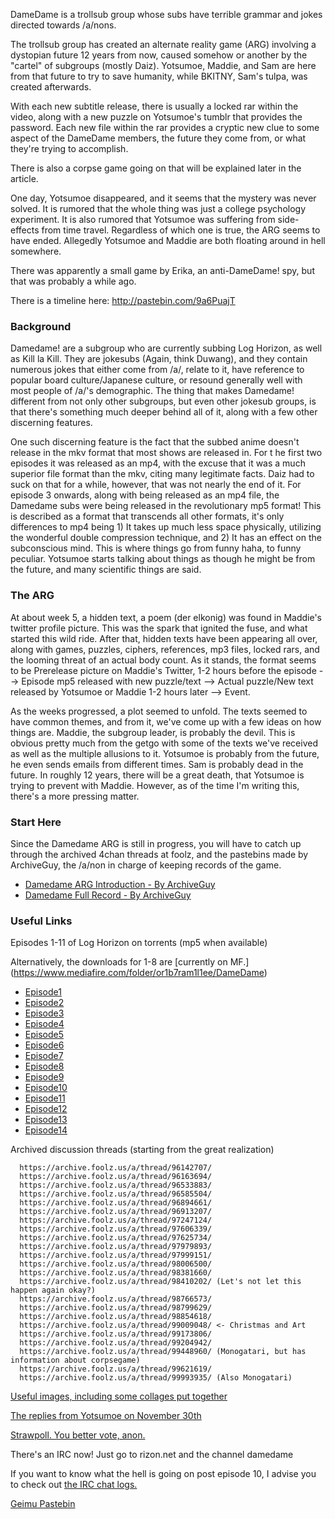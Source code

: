 DameDame is a trollsub group whose subs have terrible grammar and jokes directed towards /a/nons. 

The trollsub group has created an alternate reality game (ARG) involving a dystopian future 12 years from now, caused somehow or another by the "cartel" of subgroups (mostly Daiz). Yotsumoe, Maddie, and Sam are here from that future to try to save humanity, while BKITNY, Sam's tulpa, was created afterwards. 

With each new subtitle release, there is usually a locked rar within the video, along with a new puzzle on Yotsumoe's tumblr that provides the password. Each new file within the rar provides a cryptic new clue to some aspect of the DameDame members, the future they come from, or what they're trying to accomplish.

There is also a corpse game going on that will be explained later in the article.

One day, Yotsumoe disappeared, and it seems that the mystery was never solved. It is rumored that the whole thing was just a college psychology experiment. It is also rumored that Yotsumoe was suffering from side-effects from time travel. Regardless of which one is true, the ARG seems to have ended. Allegedly Yotsumoe and Maddie are both floating around in hell somewhere. 

There was apparently a small game by Erika, an anti-DameDame! spy, but that was probably a while ago.

There is a timeline here: http://pastebin.com/9a6PuajT

### Background

Damedame! are a subgroup who are currently subbing Log Horizon, as well as Kill la Kill. They are jokesubs (Again, think Duwang), and they contain numerous jokes that either come from /a/, relate to it, have reference to popular board culture/Japanese culture, or resound generally well with most people of /a/'s demographic. The thing that makes Damedame! different from not only other subgroups, but even other jokesub groups, is that there's something much deeper behind all of it, along with a few other discerning features.
 
One such discerning feature is the fact that the subbed anime doesn't release in the mkv format that most shows are released in. For t he first two episodes it was released as an mp4, with the excuse that it was a much superior file format than the mkv, citing many legitimate facts. Daiz had to suck on that for a while, however, that was not nearly the end of it. For episode 3 onwards, along with being released as an mp4 file, the Damedame subs were being released in the revolutionary mp5 format! This is described as a format that transcends all other formats, it's only differences to mp4 being 1) It takes up much less space physically, utilizing the wonderful double compression technique, and 2) It has an effect on the subconscious mind. This is where things go from funny haha, to funny peculiar. Yotsumoe starts talking about things as though he might be from the future, and many scientific things are said.
 
### The ARG

At about week 5, a hidden text, a poem (der elkonig) was found in Maddie's twitter profile picture. This was the spark that ignited the fuse, and what started this wild ride. After that, hidden texts have been appearing all over, along with games, puzzles, ciphers, references, mp3 files, locked rars, and the looming threat of an actual body count. As it stands, the format seems to be Prerelease picture on Maddie's Twitter, 1-2 hours before the episode --> Episode mp5 released with new puzzle/text --> Actual puzzle/New text released by Yotsumoe or Maddie 1-2 hours later --> Event.
 
As the weeks progressed, a plot seemed to unfold. The texts seemed to have common themes, and from it, we've come up with a few ideas on how things are. Maddie, the subgroup leader, is probably the devil. This is obvious pretty much from the getgo with some of the texts we've received as well as the multiple allusions to it. Yotsumoe is probably from the future, he even sends emails from different times. Sam is probably dead in the future. In roughly 12 years, there will be a great death, that Yotsumoe is trying to prevent with Maddie. However, as of the time I'm writing this, there's a more pressing matter.

### Start Here

Since the Damedame ARG is still in progress, you will have to catch up through the archived 4chan threads at foolz, and the pastebins made by ArchiveGuy, the /a/non in charge of keeping records of the game.

* [Damedame ARG Introduction - By ArchiveGuy](http://pastebin.com/uTPwKf87)
* [Damedame Full Record - By ArchiveGuy](http://pastebin.com/59pR7tGW)

### Useful Links

Episodes 1-11 of Log Horizon on torrents (mp5 when available)

Alternatively, the downloads for 1-8 are [currently on MF.]
(https://www.mediafire.com/folder/or1b7ram1l1ee/DameDame)

* [Episode1](http://www.nyaa.se/?page=view&tid=480519)
* [Episode2](http://www.nyaa.se/?page=view&tid=482413)
* [Episode3](http://www.nyaa.se/?page=view&tid=484638)
* [Episode4](http://www.nyaa.se/?page=view&tid=486987)
* [Episode5](http://www.nyaa.se/?page=view&tid=489298)
* [Episode6](http://www.nyaa.se/?page=view&tid=491487)
* [Episode7](http://www.nyaa.se/?page=view&tid=493787)
* [Episode8](http://www.nyaa.se/?page=view&tid=496002)
* [Episode9](http://www.nyaa.se/?page=view&tid=498332)
* [Episode10](http://www.nyaa.se/?page=view&tid=500300)
* [Episode11](http://www.nyaa.se/?page=view&tid=502499)
* [Episode12](http://www.nyaa.se/?page=view&tid=504683)
* [Episode13](http://www.nyaa.se/?page=view&tid=506740)
* [Episode14](http://www.nyaa.se/?page=view&tid=508606)
  
Archived discussion threads (starting from the great realization)

      https://archive.foolz.us/a/thread/96142707/
      https://archive.foolz.us/a/thread/96163694/
      https://archive.foolz.us/a/thread/96533883/
      https://archive.foolz.us/a/thread/96585504/
      https://archive.foolz.us/a/thread/96894661/
      https://archive.foolz.us/a/thread/96913207/
      https://archive.foolz.us/a/thread/97247124/
      https://archive.foolz.us/a/thread/97606339/
      https://archive.foolz.us/a/thread/97625734/
      https://archive.foolz.us/a/thread/97979893/
      https://archive.foolz.us/a/thread/97999151/
      https://archive.foolz.us/a/thread/98006500/
      https://archive.foolz.us/a/thread/98381660/
      https://archive.foolz.us/a/thread/98410202/ (Let's not let this happen again okay?)
      https://archive.foolz.us/a/thread/98766573/
      https://archive.foolz.us/a/thread/98799629/
      https://archive.foolz.us/a/thread/98854618/
      https://archive.foolz.us/a/thread/99009048/ <- Christmas and Art
      https://archive.foolz.us/a/thread/99173806/
      https://archive.foolz.us/a/thread/99204942/
      https://archive.foolz.us/a/thread/99448960/ (Monogatari, but has information about corpsegame)
      https://archive.foolz.us/a/thread/99621619/
      https://archive.foolz.us/a/thread/99993935/ (Also Monogatari)

[Useful images, including some collages put together](http://thehachi8man.imgur.com/)
        
[The replies from Yotsumoe on November 30th](http://www.mediafire.com/download/m10k7xvmwg0063m/replies.7z)
  
[Strawpoll. You better vote, anon.](http://strawpoll.me/799240/)
  
There's an IRC now! Just go to rizon.net and the channel damedame
  
If you want to know what the hell is going on post episode 10, I advise you to check out [the IRC chat logs.](http://pastebin.com/u/damedamepaste)
  
[Geimu Pastebin](http://pastebin.com/QvrfCpER)